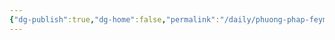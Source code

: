 ```yaml
---
{"dg-publish":true,"dg-home":false,"permalink":"/daily/phuong-phap-feyman/day-lai-cho-nguoi-khac-hoac-chinh-minh/","dgPassFrontmatter":true,"noteIcon":"","updated":"2025-01-14T21:59:57.394+07:00"}
---
```

